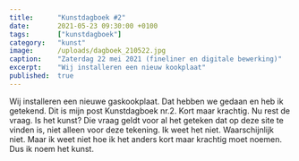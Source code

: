 ```yaml
---
title:      "Kunstdagboek #2"
date:       2021-05-23 09:30:00 +0100
tags:       ["kunstdagboek"]
category:   "kunst"
image:      /uploads/dagboek_210522.jpg
caption:    "Zaterdag 22 mei 2021 (fineliner en digitale bewerking)"
excerpt:    "Wij installeren een nieuw kookplaat"
published:  true
---
```


Wij installeren een nieuwe gaskookplaat. Dat hebben we gedaan en heb ik getekend. Dit is mijn post Kunstdagboek nr.2.
Kort maar krachtig. Nu rest de vraag. Is het kunst? Die vraag geldt voor al het geteken dat op deze site te vinden is, niet alleen voor deze tekening. Ik weet het niet. Waarschijnlijk niet. Maar ik weet niet hoe ik het anders kort maar krachtig moet noemen. Dus ik noem het kunst.
